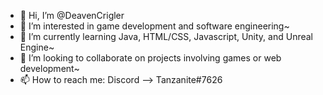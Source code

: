 - 👋 Hi, I’m @DeavenCrigler
- 👀 I’m interested in game development and software engineering~
- 🌱 I’m currently learning Java, HTML/CSS, Javascript, Unity, and Unreal Engine~
- 💞️ I’m looking to collaborate on projects involving games or web development~
- 📫 How to reach me: Discord --> Tanzanite#7626

<!---
DeavenCrigler/DeavenCrigler is a ✨ special ✨ repository because its `README.md` (this file) appears on your GitHub profile.
You can click the Preview link to take a look at your changes.
--->
